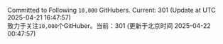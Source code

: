 Committed to Following `10,000` GitHubers. Current: <!-- FOLLOWING_COUNT -->301<!-- FOLLOWING_COUNT --> (Update at UTC <!-- LAST_UPDATED -->2025-04-21 16:47:57<!-- LAST_UPDATED -->)<br>
致力于关注`10,000`个GitHuber。当前：<!-- FOLLOWING_COUNT -->301<!-- FOLLOWING_COUNT --> (更新于北京时间 <!-- LAST_UPDATED_CST -->2025-04-22 00:47:57<!-- LAST_UPDATED_CST -->)
